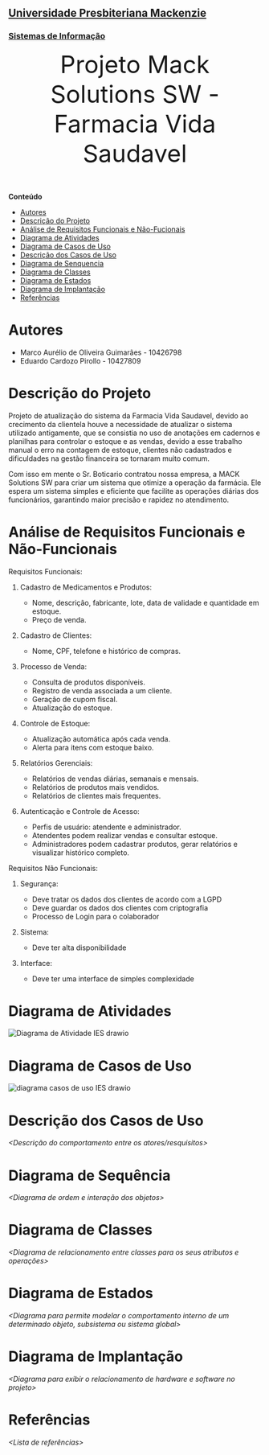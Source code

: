 <h2><a href= "https://www.mackenzie.br">Universidade Presbiteriana Mackenzie</a></h2>
<h3><a href= "https://www.mackenzie.br/graduacao/sao-paulo-higienopolis/sistemas-de-informacao">Sistemas de Informação</a></h3>


<font size="+12"><center>
Projeto Mack Solutions SW - Farmacia Vida Saudavel
</center></font>

**Conteúdo**

- [Autores](#nome-alunos)
- [Descrição do Projeto](#introdução-do-projeto)
- [Análise de Requisitos Funcionais e Não-Fucionais](#descrição-dos-requisitos)
- [Diagrama de Atividades](#diagrama-de-atividades) 
- [Diagrama de Casos de Uso](#diagrama-de-comportamento-atores)
- [Descrição dos Casos de Uso](#descrição-das-funcões)
- [Diagrama de Senquencia](#diagrama-de-ordem-interações)
- [Diagrama de Classes](#diagrama-orientado-objetos)
- [Diagrama de Estados](#diagrama-estrutura-componente)
- [Diagrama de Implantação](#diagrama-de-hardware-software)
- [Referências](#referências)


# Autores

* Marco Aurélio de Oliveira Guimarães - 10426798
* Eduardo Cardozo Pirollo - 10427809

# Descrição do Projeto

Projeto de atualização do sistema da Farmacia Vida Saudavel, devido ao crecimento da clientela houve a necessidade de atualizar o sistema utilizado antigamente, que se consistia no uso de anotações em cadernos e planilhas para controlar o estoque e as vendas, devido a esse trabalho manual o erro na contagem de estoque, clientes não cadastrados e dificuldades na gestão financeira se tornaram muito comum.

Com isso em mente o Sr. Boticario contratou nossa empresa, a MACK Solutions SW para criar um sistema que otimize a operação da farmácia. Ele espera um sistema simples e eficiente que facilite as operações 
diárias dos funcionários, garantindo maior precisão e rapidez no atendimento.

# Análise de Requisitos Funcionais e Não-Funcionais
Requisitos Funcionais:
1. Cadastro de Medicamentos e Produtos:
   - Nome, descrição, fabricante, lote, data de validade e quantidade em estoque. 
   - Preço de venda.
  
2. Cadastro de Clientes:
   - Nome, CPF, telefone e histórico de compras.
  
4. Processo de Venda: 
   - Consulta de produtos disponíveis. 
   - Registro de venda associada a um cliente. 
   - Geração de cupom fiscal. 
   - Atualização do estoque.
  
4. Controle de Estoque:
   - Atualização automática após cada venda. 
   - Alerta para itens com estoque baixo.
  
5. Relatórios Gerenciais: 
   - Relatórios de vendas diárias, semanais e mensais. 
   - Relatórios de produtos mais vendidos. 
   - Relatórios de clientes mais frequentes.
  
6. Autenticação e Controle de Acesso: 
   - Perfis de usuário: atendente e administrador. 
   - Atendentes podem realizar vendas e consultar estoque. 
   - Administradores podem cadastrar produtos, gerar relatórios e visualizar histórico completo.
  
Requisitos Não Funcionais:

1. Segurança:
   - Deve tratar os dados dos clientes de acordo com a LGPD
   - Deve guardar os dados dos clientes com criptografia
   - Processo de Login para o colaborador

2. Sistema:
   - Deve ter alta disponibilidade
  
3. Interface:
   - Deve ter uma interface de simples complexidade


# Diagrama de Atividades
![Diagrama de Atividade IES drawio](https://github.com/user-attachments/assets/3cc86146-d8d0-4e82-be92-ad3f9a3c79d0)
# Diagrama de Casos de Uso
![diagrama casos de uso IES drawio](https://github.com/user-attachments/assets/57145556-2dbb-4d01-88a7-cf69941a11c8)
# Descrição dos Casos de Uso

*&lt;Descrição do comportamento entre os atores/resquisitos&gt;*

# Diagrama de Sequência

*&lt;Diagrama de ordem e interação dos objetos&gt;*

# Diagrama de Classes

*&lt;Diagrama de relacionamento entre classes para os seus atributos e operações&gt;*

# Diagrama de Estados

*&lt;Diagrama para permite modelar o comportamento interno de um determinado objeto, subsistema ou sistema global&gt;*

# Diagrama de Implantação

*&lt;Diagrama para exibir o relacionamento de hardware e software no projeto&gt;*

# Referências

*&lt;Lista de referências&gt;*
